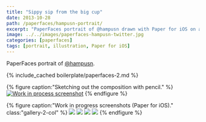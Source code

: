 ```yaml
---
title: "Sippy sip from the big cup"
date: 2013-10-28
path: /paperfaces/hampusn-portrait/
excerpt: "PaperFaces portrait of @hampusn drawn with Paper for iOS on an iPad."
image: ../../images/paperfaces-hampusn-twitter.jpg
categories: [paperfaces]
tags: [portrait, illustration, Paper for iOS]
---
```


PaperFaces portrait of [@hampusn](https://twitter.com/hampusn).

{% include_cached boilerplate/paperfaces-2.md %}

{% figure caption:"Sketching out the composition with pencil." %}
[![Work in process screenshot](../../images/paperfaces-hampusn-process-1-750.jpg)](../../images/paperfaces-hampusn-process-1-lg.jpg)
{% endfigure %}

{% figure caption:"Work in progress screenshots (Paper for iOS)." class:"gallery-2-col" %}
[![](../../images/paperfaces-hampusn-process-2-600.jpg)](../../images/paperfaces-hampusn-process-2-lg.jpg)
[![](../../images/paperfaces-hampusn-process-3-600.jpg)](../../images/paperfaces-hampusn-process-3-lg.jpg)
[![](../../images/paperfaces-hampusn-process-4-600.jpg)](../../images/paperfaces-hampusn-process-4-lg.jpg)
[![](../../images/paperfaces-hampusn-process-5-600.jpg)](../../images/paperfaces-hampusn-process-5-lg.jpg)
{% endfigure %}

